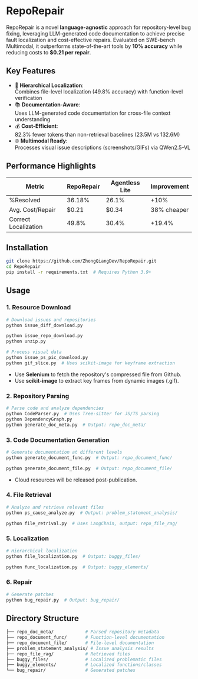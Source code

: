 # RepoRepair

RepoRepair is a novel **language-agnostic** approach for repository-level bug fixing, leveraging LLM-generated code documentation to achieve precise fault localization and cost-effective repairs. Evaluated on SWE-bench Multimodal, it
outperforms state-of-the-art tools by **10% accuracy** while reducing costs to **\$0.21 per repair**.

## Key Features

- 🧠 **Hierarchical Localization**:  
  Combines file-level localization (49.8% accuracy) with function-level verification
- 📚 **Documentation-Aware**:  
  Uses LLM-generated code documentation for cross-file context understanding
- 💰 **Cost-Efficient**:  
  82.3% fewer tokens than non-retrieval baselines (23.5M vs 132.6M)
- 🌐 **Multimodal Ready**:  
  Processes visual issue descriptions (screenshots/GIFs) via QWen2.5-VL

## Performance Highlights

| Metric               | RepoRepair | Agentless Lite | Improvement |
|----------------------|------------|----------------|-------------|
| %Resolved            | 36.18%     | 26.1%          | +10%        |
| Avg. Cost/Repair     | \$0.21     | \$0.34         | 38% cheaper |
| Correct Localization | 49.8%      | 30.4%          | +19.4%      |

## Installation

```bash
git clone https://github.com/ZhongQiangDev/RepoRepair.git
cd RepoRepair
pip install -r requirements.txt  # Requires Python 3.9+
```

## Usage

### 1. Resource Download

```bash
# Download issues and repositories
python issue_diff_download.py

python issue_repo_download.py
python unzip.py

# Process visual data
python issue_ps_pic_download.py
python gif_slice.py  # Uses scikit-image for keyframe extraction
```

* Use **Selenium** to fetch the repository's compressed file from Github.
* Use **scikit-image** to extract key frames from dynamic images (.gif).

### 2. Repository Parsing

```bash
# Parse code and analyze dependencies
python CodeParser.py  # Uses Tree-sitter for JS/TS parsing
python DependencyGraph.py
python generate_doc_meta.py  # Output: repo_doc_meta/
```

### 3. Code Documentation Generation
```bash
# Generate documentation at different levels
python generate_document_func.py  # Output: repo_document_func/

python generate_document_file.py  # Output: repo_document_file/
```

* Cloud resources will be released post-publication.

### 4. File Retrieval
```bash
# Analyze and retrieve relevant files
python ps_cause_analyze.py  # Output: problem_statement_analysis/

python file_retrival.py  # Uses LangChain, output: repo_file_rag/
```

### 5. Localization
```bash
# Hierarchical localization
python file_localization.py  # Output: buggy_files/

python func_localization.py  # Output: buggy_elements/
```


### 6. Repair
```bash
# Generate patches
python bug_repair.py  # Output: bug_repair/
```

## Directory Structure

```bash
├── repo_doc_meta/            # Parsed repository metadata
├── repo_document_func/       # Function-level documentation
├── repo_document_file/       # File-level documentation
├── problem_statement_analysis/ # Issue analysis results
├── repo_file_rag/            # Retrieved files
├── buggy_files/              # Localized problematic files  
├── buggy_elements/           # Localized functions/classes
└── bug_repair/               # Generated patches
```
